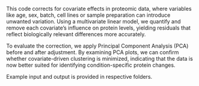 This code corrects for covariate effects in proteomic data, where variables like age, sex, batch, cell lines or sample preparation can introduce unwanted variation. Using a multivariate linear model, we quantify and remove each covariate’s influence on protein levels, yielding residuals that reflect biologically relevant differences more accurately.

To evaluate the correction, we apply Principal Component Analysis (PCA) before and after adjustment. By examining PCA plots, we can confirm whether covariate-driven clustering is minimized, indicating that the data is now better suited for identifying condition-specific protein changes.

Example input and output is provided in respective folders.
